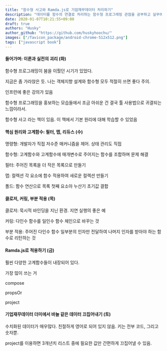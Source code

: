 ```yaml
---
title: "함수형 사고와 Ramda.js로 기업재무데이터 처리하기"
description: "데이터를 함수의 연결로 처리하는 함수형 프로그래밍 관점을 공부하고 실무에 적용한 사례를 적었습니다."
date: 2020-01-07T10:21:55+09:00
draft: true
authors: "Husky"
author_github: "https://github.com/huskyhoochu/"
images: ["/favicon_package/android-chrome-512x512.png"]
tags: ["javascript book"]
---
```


#### 들어가며: 이론과 실전의 괴리 (화)

함수형 프로그래밍이 붐을 이뤘던 시기가 있었다.

지금은 좀 가라앉은 듯. 나는 객체지향 설계와 함수형 모두 적절히 쓰면 좋다 주의.

인프런에 좋은 강의가 있음

함수형 프로그래밍을 홍보하는 모습들에서 조금 아쉬운 건 결국 툴 사용법으로 귀결되는 느낌이라서.

함수형 사고 라는 책이 있음. 이 책에서 기본 원리에 대해 학습할 수 있었음

#### 핵심 원리와 고계함수: 필터, 맵, 리듀스 (수)

명령형: 개발자가 직접 저수준 매커니즘을 제어. 상태 관리도 직접

함수형: 고계함수와 고계함수에 매개변수로 주어지는 함수를 조합하며 문제 해결

필터: 주어진 목록을 더 작은 목록으로 만들기

맵: 컬렉션 각 요소에 함수 적용하여 새로운 컬렉션 만들기

폴드: 함수 연산으로 목록 첫째 요소아 누산기 초기값 결합

#### 클로저, 커링, 부분 적용 (목)

클로저: 묵시적 바인딩을 지닌 환경. 지연 실행의 좋은 예

커링: 다인수 함수를 일인수 함수 체인으로 바꾸는 것

부분 적용: 주어진 다인수 함수 일부분의 인자만 전달하여 나머지 인자를 받아야 하는 함수로 리턴하는 것

#### Ramda.js로 적용하기 (금)

훨씬 다양한 고계함수들이 내장되어 있다.

가장 많이 쓰는 거

compose

propsOr

project


#### 기업재무데이터 더미에서 바늘 같은 데이터 끄집어내기 (토)

수치화된 데이터가 매우많다. 친절하게 영어로 되어 있지 않음. 키는 전부 코드, 그리고 숫자뿐.

project를 이용하면 3개년치 리스트 중에 필요한 값만 간편하게 끄집어낼 수 있음.


